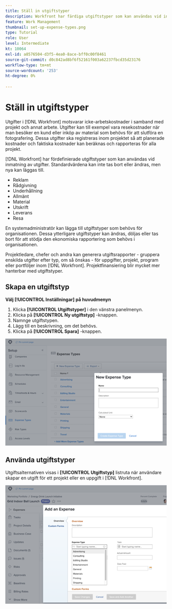 ```yaml
---
title: Ställ in utgiftstyper
description: Workfront har färdiga utgiftstyper som kan användas vid inmatning av utgifter och nya kan läggas till.
feature: Work Management
thumbnail: set-up-expense-types.png
type: Tutorial
role: User
level: Intermediate
kt: 10064
exl-id: a8576504-d3f5-4ea0-8ace-bff0c00f8461
source-git-commit: d0c842ad8bf6f52161f003a62237fbcd35d23176
workflow-type: tm+mt
source-wordcount: '253'
ht-degree: 0%

---
```


# Ställ in utgiftstyper

Utgifter i [!DNL Workfront] motsvarar icke-arbetskostnader i samband med projekt och annat arbete. Utgifter kan till exempel vara resekostnader när man besöker en kund eller inköp av material som behövs för att slutföra en fotografering. Dessa utgifter ska registreras inom projektet så att planerade kostnader och faktiska kostnader kan beräknas och rapporteras för alla projekt.

[!DNL Workfront] har fördefinierade utgiftstyper som kan användas vid inmatning av utgifter. Standardvärdena kan inte tas bort eller ändras, men nya kan läggas till.

* Reklam
* Rådgivning
* Underhållning
* Allmänt
* Material
* Utskrift
* Leverans
* Resa

En systemadministratör kan lägga till utgiftstyper som behövs för organisationen. Dessa ytterligare utgiftstyper kan ändras, döljas eller tas bort för att stödja den ekonomiska rapportering som behövs i organisationen.

Projektledare, chefer och andra kan generera utgiftsrapporter - gruppera enskilda utgifter efter typ, om så önskas - för uppgifter, projekt, program eller portföljer inom [!DNL Workfront]. Projektfinansiering blir mycket mer hanterbar med utgiftstyper.

## Skapa en utgiftstyp

**Välj [!UICONTROL Inställningar] på huvudmenyn**

1. Klicka **[!UICONTROL Utgiftstyper]** i den vänstra panelmenyn.
1. Klicka på **[!UICONTROL Ny utgiftstyp]** -knappen.
1. Namnge utgiftstypen.
1. Lägg till en beskrivning, om det behövs.
1. Klicka på **[!UICONTROL Spara]** -knappen.

![En bild på hur du skapar en ny [!UICONTROL Utgiftstyp]](assets/setting-up-finances-6.png)

## Använda utgiftstyper

Utgiftsalternativen visas i **[!UICONTROL Utgiftstyp]** listruta när användare skapar en utgift för ett projekt eller en uppgift i [!DNL Workfront].

![En bild av hur du lägger till en ny utgift](assets/setting-up-finances-7.png)
